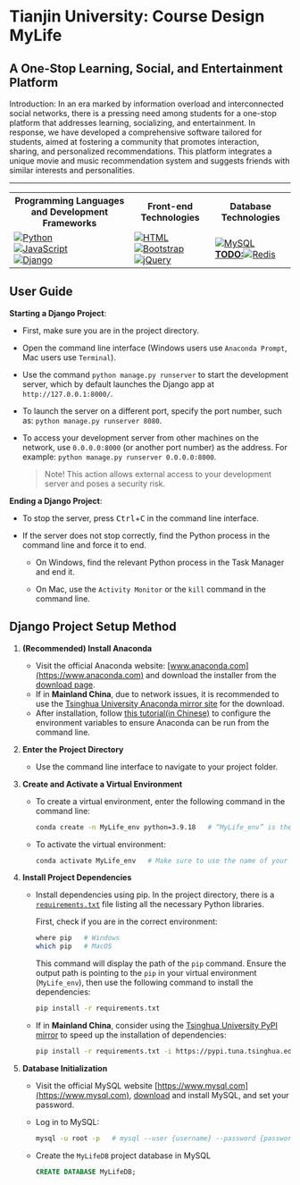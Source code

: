 # Tianjin University: Course Design MyLife
## A One-Stop Learning, Social, and Entertainment Platform

Introduction:
In an era marked by information overload and interconnected social networks, there is a pressing need among students for a one-stop platform that addresses learning, socializing, and entertainment. In response, we have developed a comprehensive software tailored for students, aimed at fostering a community that promotes interaction, sharing, and personalized recommendations. This platform integrates a unique movie and music recommendation system and suggests friends with similar interests and personalities.

---

<table>
  <tr>
    <th>Programming Languages and Development Frameworks</th>
    <th>Front-end Technologies</th>
    <th>Database Technologies</th>
  </tr>
  <tr>
    <td>
      <div>
        <a href="https://www.python.org/">
          <img src="https://img.shields.io/badge/Python-v3.9.18-3776AB?style=flat&logo=Python" alt="Python">
        </a><br>
        <a href="https://www.javascript.com/">
         <img src="https://img.shields.io/badge/JavaScript-F7DF1E?style=flat&logo=javascript&color=grey" alt="JavaScript">
        </a><br>
        <a href="https://www.djangoproject.com/">
          <img src="https://img.shields.io/badge/Django-v4.1-092E20?style=flat&logo=Django" alt="Django">
        </a>
      </div>
    </td>
    <td>
      <div>
        <a href="https://www.w3.org/TR/html5/">
          <img src="https://img.shields.io/badge/HTML-5-E34F26?style=flat&logo=HTML5" alt="HTML">
        </a><br>
        <a href="https://getbootstrap.com/">
          <img src="https://img.shields.io/badge/Bootstrap-v5.3.2-7952B3?style=flat&logo=Bootstrap" alt="Bootstrap">
        </a><br>
        <a href="https://jquery.com/">
          <img src="https://img.shields.io/badge/jQuery-v3.7.1-0769AD?style=flat&logo=jQuery" alt="jQuery">
        </a>
      </div>
    </td>
    <td>
      <div>
        <a href="https://www.mysql.com/">
          <img src="https://img.shields.io/badge/MySQL-v8.0.35-4479A1?style=flat&logo=MySQL" alt="MySQL">
        </a><br>
        <a href="https://redis.io/">
          <Strong>TODO:</Strong><img src="https://img.shields.io/badge/Redis-version-DC382D?style=flat&logo=Redis" alt="Redis">
        </a>
      </div>
    </td>
  </tr>
</table>

## User Guide

**Starting a Django Project**:

- First, make sure you are in the project directory.

- Open the command line interface (Windows users use `Anaconda Prompt`, Mac users use `Terminal`).

- Use the command `python manage.py runserver` to start the development server, which by default launches the Django app at `http://127.0.0.1:8000/`.

- To launch the server on a different port, specify the port number, such as: `python manage.py runserver 8080`.

- To access your development server from other machines on the network, use `0.0.0.0:8000` (or another port number) as the address. For example: `python manage.py runserver 0.0.0.0:8000`.

  > Note! This action allows external access to your development server and poses a security risk.

**Ending a Django Project**:

- To stop the server, press <kbd>Ctrl</kbd>+<kbd>C</kbd> in the command line interface.

- If the server does not stop correctly, find the Python process in the command line and force it to end.

  - On Windows, find the relevant Python process in the Task Manager and end it.

  - On Mac, use the `Activity Monitor` or the `kill` command in the command line.

## Django Project Setup Method

1. **(Recommended) Install Anaconda**

   - Visit the official Anaconda website: [www.anaconda.com](https://www.anaconda.com) and download the installer from the [download page](https://www.anaconda.com/download).
   - If in **Mainland China**, due to network issues, it is recommended to use the [Tsinghua University Anaconda mirror site](https://mirrors.tuna.tsinghua.edu.cn/help/anaconda/) for the download.
   - After installation, follow [this tutorial(in Chinese)](https://blog.csdn.net/weixin_43914658/article/details/108785084) to configure the environment variables to ensure Anaconda can be run from the command line.

2. **Enter the Project Directory**
   
   - Use the command line interface to navigate to your project folder.
   
3. **Create and Activate a Virtual Environment**
   - To create a virtual environment, enter the following command in the command line:
     ```bash
     conda create -n MyLife_env python=3.9.18   # “MyLife_env” is the name of the virtual environment, which can be changed to your preference
     ```
   - To activate the virtual environment:
     ```bash
     conda activate MyLife_env   # Make sure to use the name of your chosen virtual environment
     ```

4. **Install Project Dependencies**

   - Install dependencies using pip. In the project directory, there is a [`requirements.txt`](./requirements.txt) file listing all the necessary Python libraries.

     First, check if you are in the correct environment:

     ```bash
     where pip   # Windows
     which pip   # MacOS
     ```

     This command will display the path of the `pip` command. Ensure the output path is pointing to the `pip` in your virtual environment (`MyLife_env`), then use the following command to install the dependencies:

     ```bash
     pip install -r requirements.txt
     ```

   - If in **Mainland China**, consider using the [Tsinghua University PyPI mirror](https://mirrors.tuna.tsinghua.edu.cn/help/pypi/) to speed up the installation of dependencies:
     ```bash
     pip install -r requirements.txt -i https://pypi.tuna.tsinghua.edu.cn/simple
     ```

5. **Database Initialization**

   - Visit the official MySQL website [https://www.mysql.com](https://www.mysql.com), [download](https://dev.mysql.com/downloads/mysql/) and install MySQL, and set your password.
   - Log in to MySQL:

     ```bash
     mysql -u root -p   # mysql --user {username} --password {password}
     ```

   - Create the `MyLifeDB` project database in MySQL

     ```sql
     CREATE DATABASE MyLifeDB;
     ```
